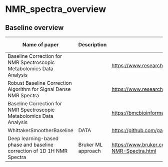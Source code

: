 # NMR_spectra_overview

## Baseline overview

| Name of paper | Description | Link | Key words |
| -----------   | ----------- | ---- | --------- |
|Baseline Correction for NMR Spectroscopic Metabolomics Data Analysis|  | https://www.researchgate.net/publication/23134878_Baseline_Correction_for_NMR_Spectroscopic_Metabolomics_Data_Analysis |  |
|Robust Baseline Correction Algorithm for Signal Dense NMR Spectra|  | https://www.researchgate.net/publication/6275365_Robust_Baseline_Correction_Algorithm_for_Signal_Dense_NMR_Spectra |  |
| Baseline Correction for NMR Spectroscopic Metabolomics Data Analysis |  | https://bmcbioinformatics.biomedcentral.com/articles/10.1186/1471-2105-9-324 | |
| WhittakerSmootherBaseline | DATA | https://github.com/galenreed/WhittakerSmootherBaseline |  |
|Deep learning-based phase and baseline correction of 1D 1H NMR Spectra| Bruker ML approach | https://www.bruker.com/ru/news-and-events/webinars/2021/Deep-Learning-Based-Phase-and-Baseline-Correction-on-NMR-Spectra.html |  |
